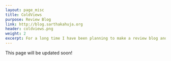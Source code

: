 ```yaml
---
layout: page_misc
title: ColdViews
purpose: Review Blog
link: http://blog.sarthakahuja.org
header: coldviews.png
weight: 2
excerpt: For a long time I have been planning to make a review blog and **ColdViews** is a major step in that direction. I plan to start posting reviews about places, events, technology and all most everything I experience in the most brutally honest way as possible. When ready I hope it will be well received. *Fingers crossed*
---
```

This page will be updated soon!